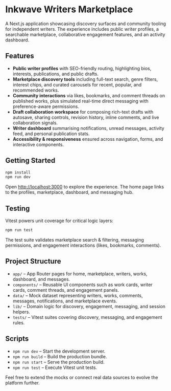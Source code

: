 # Inkwave Writers Marketplace

A Next.js application showcasing discovery surfaces and community tooling for independent writers. The experience includes public writer profiles, a searchable marketplace, collaborative engagement features, and an activity dashboard.

## Features

- **Public writer profiles** with SEO-friendly routing, highlighting bios, interests, publications, and public drafts.
- **Marketplace discovery tools** including full-text search, genre filters, interest chips, and curated carousels for recent, popular, and recommended works.
- **Community interactions** via likes, bookmarks, and comment threads on published works, plus simulated real-time direct messaging with preference-aware permissions.
- **Draft collaboration workspace** for composing rich-text drafts with autosave, sharing controls, revision history, inline comments, and live collaboration signals.
- **Writer dashboard** summarising notifications, unread messages, activity feed, and personal publication stats.
- **Accessibility & responsiveness** ensured across navigation, forms, and interactive components.

## Getting Started

```bash
npm install
npm run dev
```

Open [http://localhost:3000](http://localhost:3000) to explore the experience. The home page links to the profiles, marketplace, dashboard, and messaging hub.

## Testing

Vitest powers unit coverage for critical logic layers:

```bash
npm run test
```

The test suite validates marketplace search & filtering, messaging permissions, and engagement interactions (likes, bookmarks, comments).

## Project Structure

- `app/` – App Router pages for home, marketplace, writers, works, dashboard, and messages.
- `components/` – Reusable UI components such as work cards, writer cards, comment threads, and engagement panels.
- `data/` – Mock dataset representing writers, works, comments, messages, notifications, and marketplace events.
- `lib/` – Domain logic for discovery, engagement, messaging, and session helpers.
- `tests/` – Vitest suites covering discovery, messaging, and engagement rules.

## Scripts

- `npm run dev` – Start the development server.
- `npm run build` – Build the production bundle.
- `npm run start` – Serve the production build.
- `npm run test` – Execute Vitest unit tests.

Feel free to extend the mocks or connect real data sources to evolve the platform further.
